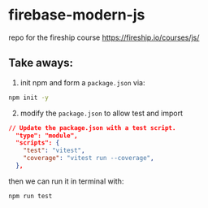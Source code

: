 # firebase-modern-js
repo for the fireship course https://fireship.io/courses/js/

## Take aways:
1. init npm and form a `package.json` via:
```bash
npm init -y
```

2. modify the `package.json` to allow test and import
```json
// Update the package.json with a test script.
  "type": "module",
  "scripts": {
    "test": "vitest",
    "coverage": "vitest run --coverage",
  },
```

then we can run it in terminal with:
```bash
npm run test
```